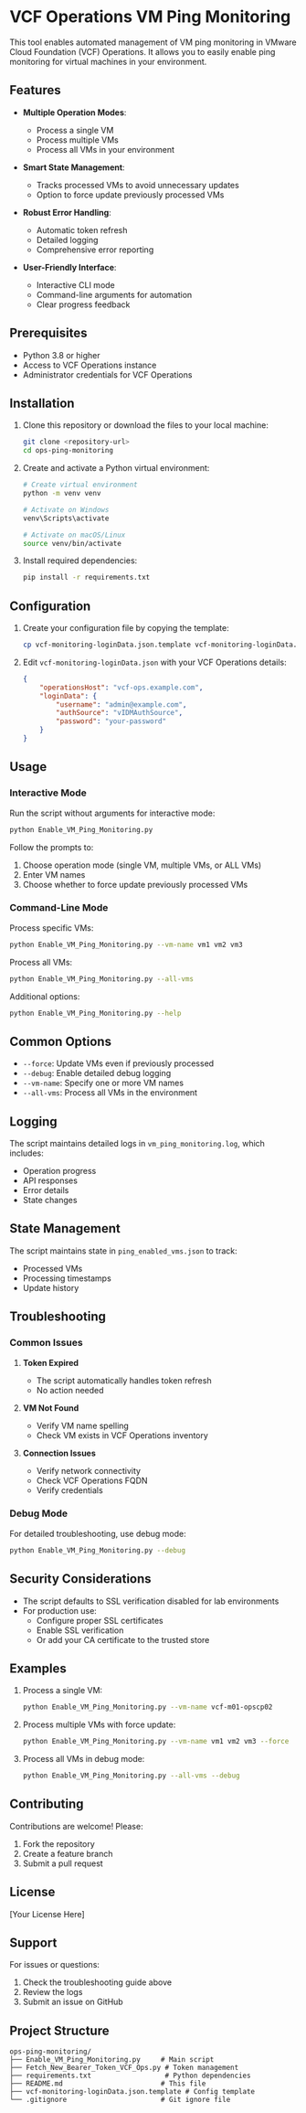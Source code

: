 # VCF Operations VM Ping Monitoring

This tool enables automated management of VM ping monitoring in VMware Cloud Foundation (VCF) Operations. It allows you to easily enable ping monitoring for virtual machines in your environment.

## Features

- **Multiple Operation Modes**:
  - Process a single VM
  - Process multiple VMs
  - Process all VMs in your environment

- **Smart State Management**:
  - Tracks processed VMs to avoid unnecessary updates
  - Option to force update previously processed VMs

- **Robust Error Handling**:
  - Automatic token refresh
  - Detailed logging
  - Comprehensive error reporting

- **User-Friendly Interface**:
  - Interactive CLI mode
  - Command-line arguments for automation
  - Clear progress feedback

## Prerequisites

- Python 3.8 or higher
- Access to VCF Operations instance
- Administrator credentials for VCF Operations

## Installation

1. Clone this repository or download the files to your local machine:
   ```bash
   git clone <repository-url>
   cd ops-ping-monitoring
   ```

2. Create and activate a Python virtual environment:
   ```bash
   # Create virtual environment
   python -m venv venv

   # Activate on Windows
   venv\Scripts\activate

   # Activate on macOS/Linux
   source venv/bin/activate
   ```

3. Install required dependencies:
   ```bash
   pip install -r requirements.txt
   ```

## Configuration

1. Create your configuration file by copying the template:
   ```bash
   cp vcf-monitoring-loginData.json.template vcf-monitoring-loginData.json
   ```

2. Edit `vcf-monitoring-loginData.json` with your VCF Operations details:
   ```json
   {
       "operationsHost": "vcf-ops.example.com",
       "loginData": {
           "username": "admin@example.com",
           "authSource": "vIDMAuthSource",
           "password": "your-password"
       }
   }
   ```

## Usage

### Interactive Mode

Run the script without arguments for interactive mode:
```bash
python Enable_VM_Ping_Monitoring.py
```

Follow the prompts to:
1. Choose operation mode (single VM, multiple VMs, or ALL VMs)
2. Enter VM names
3. Choose whether to force update previously processed VMs

### Command-Line Mode

Process specific VMs:
```bash
python Enable_VM_Ping_Monitoring.py --vm-name vm1 vm2 vm3
```

Process all VMs:
```bash
python Enable_VM_Ping_Monitoring.py --all-vms
```

Additional options:
```bash
python Enable_VM_Ping_Monitoring.py --help
```

## Common Options

- `--force`: Update VMs even if previously processed
- `--debug`: Enable detailed debug logging
- `--vm-name`: Specify one or more VM names
- `--all-vms`: Process all VMs in the environment

## Logging

The script maintains detailed logs in `vm_ping_monitoring.log`, which includes:
- Operation progress
- API responses
- Error details
- State changes

## State Management

The script maintains state in `ping_enabled_vms.json` to track:
- Processed VMs
- Processing timestamps
- Update history

## Troubleshooting

### Common Issues

1. **Token Expired**
   - The script automatically handles token refresh
   - No action needed

2. **VM Not Found**
   - Verify VM name spelling
   - Check VM exists in VCF Operations inventory

3. **Connection Issues**
   - Verify network connectivity
   - Check VCF Operations FQDN
   - Verify credentials

### Debug Mode

For detailed troubleshooting, use debug mode:
```bash
python Enable_VM_Ping_Monitoring.py --debug
```

## Security Considerations

- The script defaults to SSL verification disabled for lab environments
- For production use:
  - Configure proper SSL certificates
  - Enable SSL verification
  - Or add your CA certificate to the trusted store

## Examples

1. Process a single VM:
   ```bash
   python Enable_VM_Ping_Monitoring.py --vm-name vcf-m01-opscp02
   ```

2. Process multiple VMs with force update:
   ```bash
   python Enable_VM_Ping_Monitoring.py --vm-name vm1 vm2 vm3 --force
   ```

3. Process all VMs in debug mode:
   ```bash
   python Enable_VM_Ping_Monitoring.py --all-vms --debug
   ```

## Contributing

Contributions are welcome! Please:
1. Fork the repository
2. Create a feature branch
3. Submit a pull request

## License

[Your License Here]

## Support

For issues or questions:
1. Check the troubleshooting guide above
2. Review the logs
3. Submit an issue on GitHub

## Project Structure
```
ops-ping-monitoring/
├── Enable_VM_Ping_Monitoring.py     # Main script
├── Fetch_New_Bearer_Token_VCF_Ops.py # Token management
├── requirements.txt                  # Python dependencies
├── README.md                        # This file
├── vcf-monitoring-loginData.json.template # Config template
└── .gitignore                       # Git ignore file
```